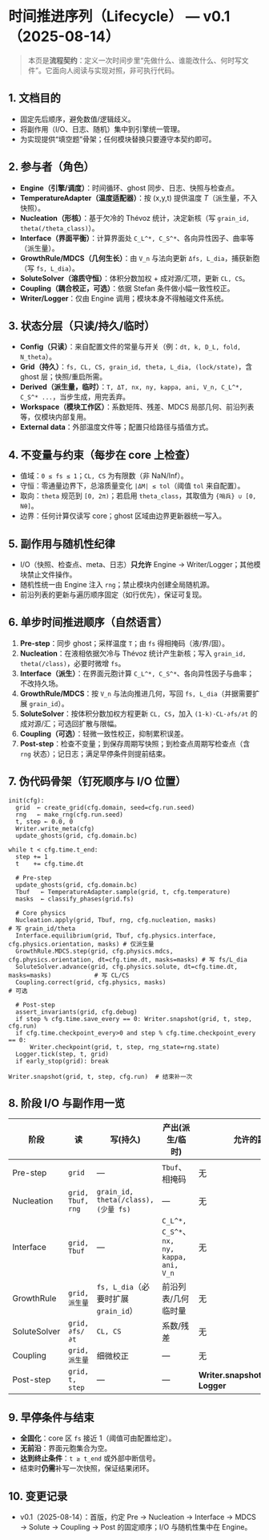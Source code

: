 # 时间推进序列（Lifecycle） — v0.1（2025-08-14）

> 本页是**流程契约**：定义一次时间步里“先做什么、谁能改什么、何时写文件”。它面向人阅读与实现对照，非可执行代码。

## 1. 文档目的

- 固定先后顺序，避免数值/逻辑歧义。
- 将副作用（I/O、日志、随机）集中到引擎统一管理。
- 为实现提供“填空题”骨架；任何模块替换只要遵守本契约即可。

## 2. 参与者（角色）

- **Engine（引擎/调度）**：时间循环、ghost 同步、日志、快照与检查点。
- **TemperatureAdapter（温度适配器）**：按 (x,y,t) 提供温度 *T*（派生量，不入快照）。
- **Nucleation（形核）**：基于欠冷的 Thévoz 统计，决定新核（写 `grain_id, theta(/theta_class)`）。
- **Interface（界面平衡）**：计算界面处 `C_L^*, C_S^*`、各向异性因子、曲率等（派生量）。
- **GrowthRule/MDCS（几何生长）**：由 `V_n` 与法向更新 `Δfs, L_dia`，捕获新胞（写 `fs, L_dia`）。
- **SoluteSolver（溶质守恒）**：体积分数加权 + 成对源/汇项，更新 `CL, CS`。
- **Coupling（耦合校正，可选）**：依据 Stefan 条件做小幅一致性校正。
- **Writer/Logger**：仅由 Engine 调用；模块本身不得触碰文件系统。

## 3. 状态分层（只读/持久/临时）

- **Config（只读）**：来自配置文件的常量与开关（例：`dt, k, D_L, fold, N_theta`）。
- **Grid（持久）**：`fs, CL, CS, grain_id, theta, L_dia, (lock/state)`，含 ghost 层；快照/重启所需。
- **Derived（派生量，临时）**：`T, ΔT, nx, ny, kappa, ani, V_n, C_L^*, C_S^* ...`，当步生成，用完丢弃。
- **Workspace（模块工作区）**：系数矩阵、残差、MDCS 局部几何、前沿列表等，仅模块内部复用。
- **External data**：外部温度文件等；配置只给路径与插值方式。

## 4. 不变量与约束（每步在 core 上检查）

- 值域：`0 ≤ fs ≤ 1`；`CL, CS` 为有限数（非 NaN/Inf）。
- 守恒：零通量边界下，总溶质量变化 `|ΔM| ≤ tol`（阈值 `tol` 来自配置）。
- 取向：`theta` 规范到 `[0, 2π)`；若启用 `theta_class`，其取值为 `{哨兵} ∪ [0, Nθ]`。
- 边界：任何计算仅读写 core；ghost 区域由边界更新器统一写入。

## 5. 副作用与随机性纪律

- I/O（快照、检查点、meta、日志）**只允许** Engine → Writer/Logger；其他模块禁止文件操作。
- 随机性统一由 Engine 注入 `rng`；禁止模块内创建全局随机源。
- 前沿列表的更新与遍历顺序固定（如行优先），保证可复现。

## 6. 单步时间推进顺序（自然语言）

1. **Pre-step**：同步 ghost；采样温度 `T`；由 `fs` 得相掩码（液/界/固）。
2. **Nucleation**：在液相依据欠冷与 Thévoz 统计产生新核；写入 `grain_id, theta(/class)`，必要时微增 `fs`。
3. **Interface（派生）**：在界面元胞计算 `C_L^*, C_S^*`、各向异性因子与曲率；不改持久场。
4. **GrowthRule/MDCS**：按 `V_n` 与法向推进几何，写回 `fs, L_dia`（并据需要扩展 `grain_id`）。
5. **SoluteSolver**：按体积分数加权方程更新 `CL, CS`，加入 `(1-k)·CL·∂fs/∂t` 的成对源/汇；可选回扩散与限幅。
6. **Coupling（可选）**：轻微一致性校正，抑制累积误差。
7. **Post-step**：检查不变量；到保存周期写快照；到检查点周期写检查点（含 `rng` 状态）；记日志；满足早停条件则提前结束。

## 7. 伪代码骨架（钉死顺序与 I/O 位置）

```text
init(cfg):
  grid  ← create_grid(cfg.domain, seed=cfg.run.seed)
  rng   ← make_rng(cfg.run.seed)
  t, step ← 0.0, 0
  Writer.write_meta(cfg)
  update_ghosts(grid, cfg.domain.bc)

while t < cfg.time.t_end:
  step += 1
  t    += cfg.time.dt

  # Pre-step
  update_ghosts(grid, cfg.domain.bc)
  Tbuf   ← TemperatureAdapter.sample(grid, t, cfg.temperature)
  masks  ← classify_phases(grid.fs)

  # Core physics
  Nucleation.apply(grid, Tbuf, rng, cfg.nucleation, masks)                               # 写 grain_id/theta
  Interface.equilibrium(grid, Tbuf, cfg.physics.interface, cfg.physics.orientation, masks) # 仅派生量
  GrowthRule.MDCS.step(grid, cfg.physics.mdcs, cfg.physics.orientation, dt=cfg.time.dt, masks=masks) # 写 fs/L_dia
  SoluteSolver.advance(grid, cfg.physics.solute, dt=cfg.time.dt, masks=masks)            # 写 CL/CS
  Coupling.correct(grid, cfg.physics, masks)                                             # 可选

  # Post-step
  assert_invariants(grid, cfg.debug)
  if step % cfg.time.save_every == 0: Writer.snapshot(grid, t, step, cfg.run)
  if cfg.time.checkpoint_every>0 and step % cfg.time.checkpoint_every == 0:
      Writer.checkpoint(grid, t, step, rng_state=rng.state)
  Logger.tick(step, t, grid)
  if early_stop(grid): break

Writer.snapshot(grid, t, step, cfg.run)  # 结束补一次
```

## 8. 阶段 I/O 与副作用一览

| 阶段           | 读                 | 写(持久)                              | 产出(派生/临时)                                | 允许的副作用                                    |
| ------------ | ----------------- | ---------------------------------- | ---------------------------------------- | ----------------------------------------- |
| Pre-step     | `grid`            | —                                  | `Tbuf`、相掩码                               | 无                                         |
| Nucleation   | `grid, Tbuf, rng` | `grain_id, theta(/class), (少量 fs)` | —                                        | 无                                         |
| Interface    | `grid, Tbuf`      | —                                  | `C_L^*, C_S^*`、`nx, ny, kappa, ani, V_n` | 无                                         |
| GrowthRule   | `grid, 派生量`       | `fs, L_dia`（必要时扩展 `grain_id`）      | 前沿列表/几何临时量                               | 无                                         |
| SoluteSolver | `grid, ∂fs/∂t`    | `CL, CS`                           | 系数/残差                                    | 无                                         |
| Coupling     | `grid, 派生量`       | 细微校正                               | —                                        | 无                                         |
| Post-step    | `grid, t, step`   | —                                  | —                                        | **Writer.snapshot/checkpoint**、**Logger** |

## 9. 早停条件与结束

- **全固化**：core 区 `fs` 接近 1（阈值可由配置给定）。
- **无前沿**：界面元胞集合为空。
- **达到终止条件**：`t ≥ t_end` 或外部中断信号。
- 结束时**仍需**补写一次快照，保证结果闭环。

## 10. 变更记录

- v0.1（2025-08-14）：首版，约定 Pre → Nucleation → Interface → MDCS → Solute → Coupling → Post 的固定顺序；I/O 与随机性集中在 Engine。

